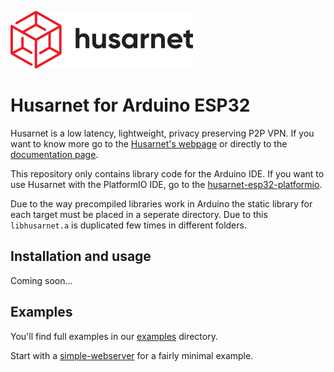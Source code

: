 ![Husarnet logo](images/logo.svg)

# Husarnet for Arduino ESP32

Husarnet is a low latency, lightweight, privacy preserving P2P VPN. If you want
to know more go to the [Husarnet's webpage](https://husarnet.com/) or directly
to the [documentation page](https://docs.husarnet.com/).

This repository only contains library code for the Arduino IDE. If you want
to use Husarnet with the PlatformIO IDE, go to the [husarnet-esp32-platformio](https://github.com/husarnet/husarnet-esp32-platformio).

Due to the way precompiled libraries work in Arduino the static library for each
target must be placed in a seperate directory. Due to this `libhusarnet.a` is
duplicated few times in different folders.

## Installation and usage

Coming soon...

## Examples

You'll find full examples in our [examples](examples) directory.

Start with a [simple-webserver](examples/simple-webserver) for a fairly minimal example.
